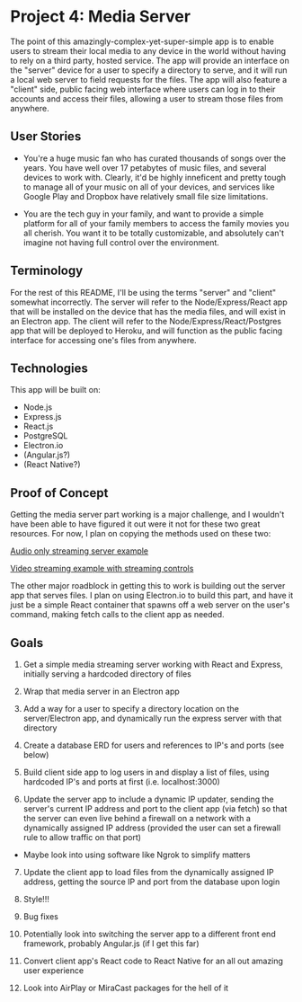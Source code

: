 # Project 4: Media Server

The point of this amazingly-complex-yet-super-simple app is to enable users to stream their local media to any device in the world without having to rely on a third party, hosted service. The app will provide an interface on the "server" device for a user to specify a directory to serve, and it will run a local web server to field requests for the files. The app will also feature a "client" side, public facing web interface where users can log in to their accounts and access their files, allowing a user to stream those files from anywhere.

## User Stories

- You're a huge music fan who has curated thousands of songs over the years. You have well over 17 petabytes of music files, and several devices to work with. Clearly, it'd be highly inneficent and pretty tough to manage all of your music on all of your devices, and services like Google Play and Dropbox have relatively small file size limitations.

- You are the tech guy in your family, and want to provide a simple platform for all of your family members to access the family movies you all cherish. You want it to be totally customizable, and absolutely can't imagine not having full control over the environment.

## Terminology

For the rest of this README, I'll be using the terms "server" and "client" somewhat incorrectly. The server will refer to the Node/Express/React app that will be installed on the device that has the media files, and will exist in an Electron app. The client will refer to the Node/Express/React/Postgres app that will be deployed to Heroku, and will function as the public facing interface for accessing one's files from anywhere.

## Technologies

This app will be built on:
- Node.js
- Express.js
- React.js
- PostgreSQL
- Electron.io
- (Angular.js?)
- (React Native?)

## Proof of Concept

Getting the media server part working is a major challenge, and I wouldn't have been able to have figured it out were it not for these two great resources. For now, I plan on copying the methods used on these two:

[Audio only streaming server example](https://docs.nodejitsu.com/articles/advanced/streams/how-to-use-fs-create-read-stream/)

[Video streaming example with streaming controls](http://stackoverflow.com/a/24977085)

The other major roadblock in getting this to work is building out the server app that serves files. I plan on using Electron.io to build this part, and have it just be a simple React container that spawns off a web server on the user's command, making fetch calls to the client app as needed.

## Goals

1) Get a simple media streaming server working with React and Express, initially serving a hardcoded directory of files

2) Wrap that media server in an Electron app

3) Add a way for a user to specify a directory location on the server/Electron app, and dynamically run the express server with that directory

4) Create a database ERD for users and references to IP's and ports (see below)

5) Build client side app to log users in and display a list of files, using hardcoded IP's and ports at first (i.e. localhost:3000)

6) Update the server app to include a dynamic IP updater, sending the server's current IP address and port to the client app (via fetch) so that the server can even live behind a firewall on a network with a dynamically assigned IP address (provided the user can set a firewall rule to allow traffic on that port)
- Maybe look into using software like Ngrok to simplify matters

7) Update the client app to load files from the dynamically assigned IP address, getting the source IP and port from the database upon login

8) Style!!!

9) Bug fixes

10) Potentially look into switching the server app to a different front end framework, probably Angular.js (if I get this far)

11) Convert client app's React code to React Native for an all out amazing user experience

12) Look into AirPlay or MiraCast packages for the hell of it
